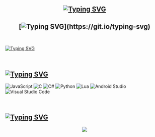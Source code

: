 ## <div align="center">[![Typing SVG](https://readme-typing-svg.demolab.com?font=Greetings&weight=500&size=30&pause=1000&&center=true&width=435&lines=%3C%F0%9F%91%8B+Hello%2C+World!+%2F%3E)](https://git.io/typing-svg)</div>
  
## <div align="center">[![Typing SVG](https://readme-typing-svg.demolab.com?font=Fira+Code&pause=1000&repeat=false&width=435&lines=404+Brain+Not+Found.)](https://git.io/typing-svg)
  
<br/>  

[![Typing SVG](https://readme-typing-svg.demolab.com?font=Greetings&pause=1000&width=435&lines=%F0%9F%93%B1+Mobile+hacking+is+my+hobby)](https://git.io/typing-svg)

<br/>  

## [![Typing SVG](https://readme-typing-svg.demolab.com?font=Greetings&size=30&pause=1000&repeat=false&width=435&lines=%F0%9F%9B%A0%EF%B8%8F+Languages+and+Tools++)](https://git.io/typing-svg)
<div>
  
 ![JavaScript](https://img.shields.io/badge/javascript-%23323330.svg?style=for-the-badge&logo=javascript&logoColor=%23F7DF1E)
 ![C](https://img.shields.io/badge/c-%2300599C.svg?style=for-the-badge&logo=c&logoColor=white)
 ![C#](https://img.shields.io/badge/c%23-%23239120.svg?style=for-the-badge&logo=c-sharp&logoColor=white)
 ![Python](https://img.shields.io/badge/python-3670A0?style=for-the-badge&logo=python&logoColor=ffdd54)
 ![Lua](https://img.shields.io/badge/lua-%232C2D72.svg?style=for-the-badge&logo=lua&logoColor=white)
 ![Android Studio](https://img.shields.io/badge/Android%20Studio-3DDC84.svg?style=for-the-badge&logo=android-studio&logoColor=white)
 ![Visual Studio Code](https://img.shields.io/badge/Visual%20Studio%20Code-0078d7.svg?style=for-the-badge&logo=visual-studio-code&logoColor=white)
 
</div>  

<br/>  

## [![Typing SVG](https://readme-typing-svg.demolab.com?font=Greetings&size=30&pause=1000&repeat=false&width=435&lines=%E2%9A%A1+Github+Stats++)](https://git.io/typing-svg)
<div align="center"><img src="https://github-readme-stats.vercel.app/api?username=Yoshiatsu&show_icons=true&theme=dark&count_private=true&hide_border=true" align="center" /></div>  

<br/>
